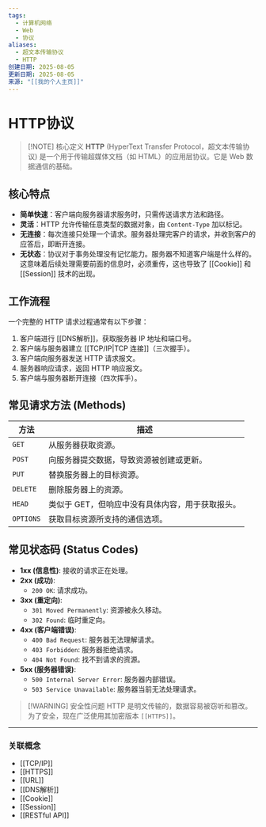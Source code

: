 ```yaml
---
tags:
  - 计算机网络
  - Web
  - 协议
aliases:
  - 超文本传输协议
  - HTTP
创建日期: 2025-08-05
更新日期: 2025-08-05
来源: "[[我的个人主页]]"
---
```


# HTTP协议

> [!NOTE] 核心定义
> **HTTP** (HyperText Transfer Protocol，超文本传输协议) 是一个用于传输超媒体文档（如 HTML）的应用层协议。它是 Web 数据通信的基础。

## 核心特点

- **简单快速**：客户端向服务器请求服务时，只需传送请求方法和路径。
- **灵活**：HTTP 允许传输任意类型的数据对象，由 `Content-Type` 加以标记。
- **无连接**：每次连接只处理一个请求。服务器处理完客户的请求，并收到客户的应答后，即断开连接。
- **无状态**：协议对于事务处理没有记忆能力。服务器不知道客户端是什么样的。这意味着后续处理需要前面的信息时，必须重传，这也导致了 [[Cookie]] 和 [[Session]] 技术的出现。

## 工作流程

一个完整的 HTTP 请求过程通常有以下步骤：
1.  客户端进行 [[DNS解析]]，获取服务器 IP 地址和端口号。
2.  客户端与服务器建立 [[TCP/IP|TCP 连接]]（三次握手）。
3.  客户端向服务器发送 HTTP 请求报文。
4.  服务器响应请求，返回 HTTP 响应报文。
5.  客户端与服务器断开连接（四次挥手）。

## 常见请求方法 (Methods)

| 方法    | 描述                               |
| ------- | ---------------------------------- |
| `GET`   | 从服务器获取资源。                 |
| `POST`  | 向服务器提交数据，导致资源被创建或更新。 |
| `PUT`   | 替换服务器上的目标资源。           |
| `DELETE`| 删除服务器上的资源。               |
| `HEAD`  | 类似于 GET，但响应中没有具体内容，用于获取报头。 |
| `OPTIONS` | 获取目标资源所支持的通信选项。     |

## 常见状态码 (Status Codes)

- **1xx (信息性)**: 接收的请求正在处理。
- **2xx (成功)**:
  - `200 OK`: 请求成功。
- **3xx (重定向)**:
  - `301 Moved Permanently`: 资源被永久移动。
  - `302 Found`: 临时重定向。
- **4xx (客户端错误)**:
  - `400 Bad Request`: 服务器无法理解请求。
  - `403 Forbidden`: 服务器拒绝请求。
  - `404 Not Found`: 找不到请求的资源。
- **5xx (服务器错误)**:
  - `500 Internal Server Error`: 服务器内部错误。
  - `503 Service Unavailable`: 服务器当前无法处理请求。

> [!WARNING] 安全性问题
> HTTP 是明文传输的，数据容易被窃听和篡改。为了安全，现在广泛使用其加密版本 `[[HTTPS]]`。

---
### 关联概念
- [[TCP/IP]]
- [[HTTPS]]
- [[URL]]
- [[DNS解析]]
- [[Cookie]]
- [[Session]]
- [[RESTful API]]